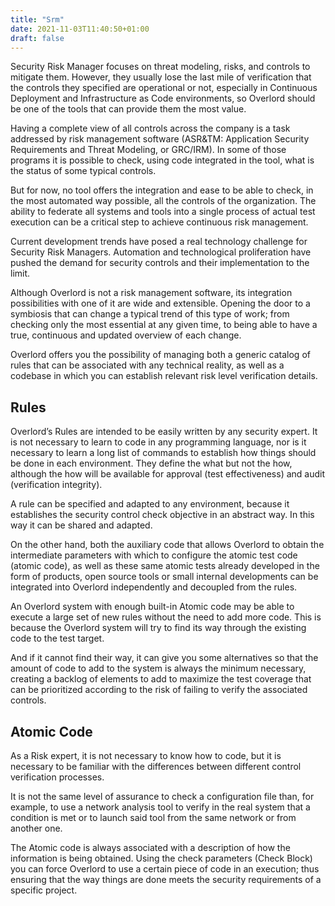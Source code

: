 ```yaml
---
title: "Srm"
date: 2021-11-03T11:40:50+01:00
draft: false
---
```


Security Risk Manager focuses on threat modeling, risks, and controls to
mitigate them. However, they usually lose the last mile of verification that
the controls they specified are operational or not, especially in Continuous
Deployment and Infrastructure as Code environments, so Overlord should be one
of the tools that can provide them the most value.

Having a complete view of all controls across the company is a task addressed
by risk management software (ASR&TM: Application Security Requirements and
Threat Modeling, or GRC/IRM). In some of those programs it is possible to
check, using code integrated in the tool, what is the status of some typical
controls.

But for now, no tool offers the integration and ease to be able to check, in
the most automated way possible, all the controls of the organization. The
ability to federate all systems and tools into a single process of actual test
execution can be a critical step to achieve continuous risk management.

Current development trends have posed a real technology challenge for Security
Risk Managers. Automation and technological proliferation have pushed the
demand for security controls and their implementation to the limit.

Although Overlord is not a risk management software, its integration
possibilities with one of it are wide and extensible. Opening the door to a
symbiosis that can change a typical trend of this type of work; from checking
only the most essential at any given time, to being able to have a true,
continuous and updated overview of each change.

Overlord offers you the possibility of managing both a generic catalog of rules
that can be associated with any technical reality, as well as a codebase in
which you can establish relevant risk level verification details.

## Rules

Overlord’s Rules are intended to be easily written by any security expert. It
is not necessary to learn to code in any programming language, nor is it
necessary to learn a long list of commands to establish how things should be
done in each environment. They define the what but not the how, although the
how will be available for approval (test effectiveness) and audit (verification
integrity).

A rule can be specified and adapted to any environment, because it establishes
the security control check objective in an abstract way. In this way it can be
shared and adapted.

On the other hand, both the auxiliary code that allows Overlord to obtain the
intermediate parameters with which to configure the atomic test code (atomic
code), as well as these same atomic tests already developed in the form of
products, open source tools or small internal developments can be integrated
into Overlord independently and decoupled from the rules.

An Overlord system with enough built-in Atomic code may be able to execute a
large set of new rules without the need to add more code. This is because the
Overlord system will try to find its way through the existing code to the test
target.

And if it cannot find their way, it can give you some alternatives so that the
amount of code to add to the system is always the minimum necessary, creating a
backlog of elements to add to maximize the test coverage that can be
prioritized according to the risk of failing to verify the associated controls.

## Atomic Code

As a Risk expert, it is not necessary to know how to code, but it is necessary
to be familiar with the differences between different control verification
processes.

It is not the same level of assurance to check a configuration file than, for
example, to use a network analysis tool to verify in the real system that a
condition is met or to launch said tool from the same network or from another
one.

The Atomic code is always associated with a description of how the information
is being obtained. Using the check parameters (Check Block) you can force
Overlord to use a certain piece of code in an execution; thus ensuring that the
way things are done meets the security requirements of a specific project.
